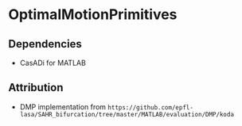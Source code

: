 # OptimalMotionPrimitives

## Dependencies
- CasADi for MATLAB

## Attribution 
- DMP implementation from `https://github.com/epfl-lasa/SAHR_bifurcation/tree/master/MATLAB/evaluation/DMP/koda`
